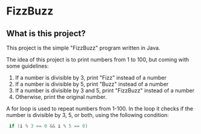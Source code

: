 # FizzBuzz

## What is this project?

This project is the simple "FizzBuzz" program written in Java.

The idea of this project is to print numbers from 1 to 100, but coming with some guidelines:

1. If a number is divisible by 3, print "Fizz" instead of a number
2. If a number is divisible by 5, print "Buzz" instead of a number
3. If a number is divisible by 3 and 5, print "FizzBuzz" instead of a number
4. Otherwise, print the original number.

A for loop is used to repeat numbers from 1-100. In the loop it checks if the number is divisible by 3, 5, or both, using the following condition:

```java
 if (i % 3 == 0 && i % 5 == 0)